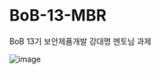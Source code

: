 # BoB-13-MBR
BoB 13기 보안제품개발 강대명 멘토님 과제


![image](https://github.com/user-attachments/assets/3b900f72-a9c4-4b9c-897c-4b81e3b1f06b)
